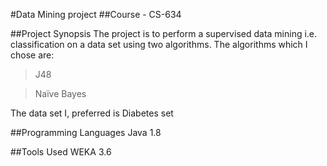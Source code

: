 
#Data Mining project
##Course - CS-634

##Project Synopsis
The project is to perform a supervised data mining i.e. classification on a data set using two algorithms.
The algorithms which I chose are:
>J48 

>Naïve Bayes

The data set I, preferred is Diabetes set

##Programming Languages
Java 1.8

##Tools Used
WEKA 3.6
